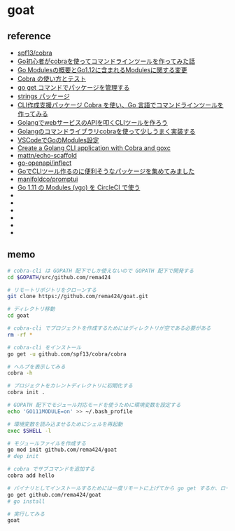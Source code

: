 # goat

## reference

- [spf13/cobra](https://github.com/spf13/cobra)
- [Go初心者がcobraを使ってコマンドラインツールを作ってみた話](https://blog.engineer.adways.net/entry/advent_calendar_2018/18)
- [Go Modulesの概要とGo1.12に含まれるModulesに関する変更](https://budougumi0617.github.io/2019/02/15/go-modules-on-go112/)
- [Cobra の使い方とテスト](https://text.baldanders.info/golang/using-and-testing-cobra/)
- [go get コマンドでパッケージを管理する](https://text.baldanders.info/golang/go-get-package/)
- [strings パッケージ](http://golang.jp/pkg/strings)
- [CLI作成支援パッケージ Cobra を使い、Go 言語でコマンドラインツールを作ってみる](https://qiita.com/kent_ocean/items/eb518c0816addd69f353)
- [GolangでwebサービスのAPIを叩くCLIツールを作ろう](https://qiita.com/minamijoyo/items/cfd22e9e6d3581c5d81f)
- [Golangのコマンドライブラリcobraを使って少しうまく実装する](https://qiita.com/tkit/items/3cdeafcde2bd98612428)
- [VSCodeでGoのModules設定](https://qiita.com/msmsny/items/a8d4573d03774815a198)
- [Create a Golang CLI application with Cobra and goxc](https://sbstjn.com/create-golang-cli-application-with-cobra-and-goxc.html)
- [mattn/echo-scaffold](https://github.com/mattn/echo-scaffold/blob/master/command/model_command.go)
- [go-openapi/inflect](https://github.com/go-openapi/inflect)
- [GoでCLIツール作るのに便利そうなパッケージを集めてみました](https://qiita.com/isaoshimizu/items/71dd2ca2a08ddb607e31)
- [manifoldco/promptui](https://github.com/manifoldco/promptui)
- [Go 1.11 の Modules (vgo) を CircleCI で使う](https://blog.tsub.me/post/go111-modules-in-circleci/)
- []()
- []()
- []()
- []()
- []()
- []()

## memo

```bash
# cobra-cli は GOPATH 配下でしか使えないので GOPATH 配下で開発する
cd $GOPATH/src/github.com/rema424

# リモートリポジトリをクローンする
git clone https://github.com/rema424/goat.git

# ディレクトリ移動
cd goat

# cobra-cli でプロジェクトを作成するためにはディレクトリが空である必要がある
rm -rf *

# cobra-cli をインストール
go get -u github.com/spf13/cobra/cobra

# ヘルプを表示してみる
cobra -h

# プロジェクトをカレントディレクトリに初期化する
cobra init .

# GOPATH 配下でモジュール対応モードを使うために環境変数を設定する
echo 'GO111MODULE=on' >> ~/.bash_profile

# 環境変数を読み込ませるためにシェルを再起動
exec $SHELL -l

# モジュールファイルを作成する
go mod init github.com/rema424/goat
# dep init

# cobra でサブコマンドを追加する
cobra add hello

# バイナリとしてインストールするためには一度リモートに上げてから go get するか、ローカルで go install する
go get github.com/rema424/goat
# go install

# 実行してみる
goat
```
